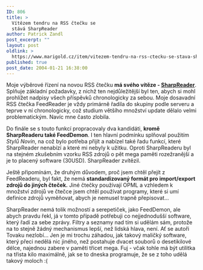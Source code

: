 ```yaml
---
ID: 806
title: >
  Vítězem tendru na RSS čtečku se
  stává SharpReader
author: Patrick Zandl
post_excerpt: ""
layout: post
oldlink: >
  https://www.marigold.cz/item/vitezem-tendru-na-rss-ctecku-se-stava-sharpreader
published: true
post_date: 2004-01-21 16:38:00
---
```

<p>
Moje výběrové řízení na novou RSS čtečku <STRONG>má svého vítěze - </STRONG><A href="http://www.sharpreader.net/" target=_blank><STRONG>SharpReader</STRONG></A>. Splňuje základní požadavky, z nichž ten nejdůležitější byl ten, abych si mohl prohlížet nadpisy všech příspěvků chronologicky za sebou. Moje dosavadní RSS čtečka FeedReader je vždy primárně řadila do skupiny podle serveru a teprve v ní chronologicky, což studium většího množství update dělalo velmi problematickým. Navíc mne často zlobila. </p>

<p>
Do finále se s touto funkcí propracovaly dva kandidáti, <STRONG>kromě SharpReaderu také FeedDemon</STRONG>. I ten hlavní podmínku splňoval použitím <EM>Stylů Novin</EM>, na což bylo potřeba přijít a nabízel také řadu funkcí, které SharpReader nenabízí a které mi nebyly k užitku. Oproti SharpReaderu byl na stejném zkušebním vzorku RSS zdrojů o pět mega paměti rozežranější a je to placený software (30USD). SharpReader zvítězil. </p>

<p>
Ještě připomínám, že druhým důvodem, proč jsem chtěl přejít z FeedReaderu, byl fakt, že nemá <STRONG>standardizovaný formát pro import/export zdrojů do jiných čteček.</STRONG> Jiné čtečky používají OPML a vzhledem k množství zdrojů ve čtečce jsem chtěl používat programy, které si umí definice zdrojů vyměňovat, abych je nemusel trapně přepisovat...</p>

<p>
SharpReader nemá tolik možností a serepetiček, jako FeedDemon, ale abych pravdu řekl, já v tomto případě potřebuji co nejjednodušší software, který řadí za sebe zprávy. Filtry a seznamy nad tím si udělám sám, protože na to stejně žádný mechanismus lepší, než lidská hlava, není. Ať se autoři Tovaku nezlobí... Jen je mi trochu záhadou, jak takový maličký software, který přeci nedělá nic jiného, než postahuje dvacet souborů o desetikilové délce, najednou zabere v paměti třicet mega. Fuj - včak tohle má být utilitka na třista kilo maximálně, jak se to dneska programuje, že se z toho udělá takový moloch :(</p>
